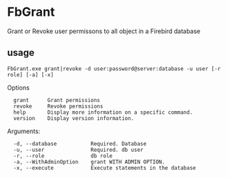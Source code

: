 # FbGrant

Grant or Revoke user permissons to all object in a Firebird database

## usage
    FbGrant.exe grant|revoke -d user:password@server:database -u user [-r role] [-a] [-x]

Options
```
  grant      Grant permissions
  revoke     Revoke permissions
  help       Display more information on a specific command.
  version    Display version information.
```
Arguments:
```
  -d, --database           Required. Database
  -u, --user               Required. db user
  -r, --role               db role
  -a, --WithAdminOption    grant WITH ADMIN OPTION.
  -x, --execute            Execute statements in the database
```
